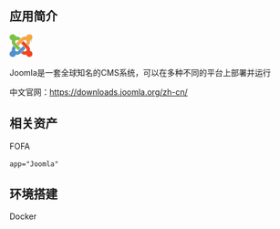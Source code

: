 ## 应用简介

![](Joomla_logo.png)

Joomla是一套全球知名的CMS系统，可以在多种不同的平台上部署并运行

中文官网：https://downloads.joomla.org/zh-cn/

## 相关资产

FOFA

```http
app="Joomla"
```

## 环境搭建

Docker